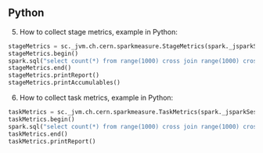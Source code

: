 ## Python

5. How to collect stage metrics, example in Python:
```python
stageMetrics = sc._jvm.ch.cern.sparkmeasure.StageMetrics(spark._jsparkSession)
stageMetrics.begin()
spark.sql("select count(*) from range(1000) cross join range(1000) cross join range(1000)").show()
stageMetrics.end()
stageMetrics.printReport()
stageMetrics.printAccumulables()
```

6. How to collect task metrics, example in Python: 
```python
taskMetrics = sc._jvm.ch.cern.sparkmeasure.TaskMetrics(spark._jsparkSession, False)
taskMetrics.begin()
spark.sql("select count(*) from range(1000) cross join range(1000) cross join range(1000)").show()
taskMetrics.end()
taskMetrics.printReport()
